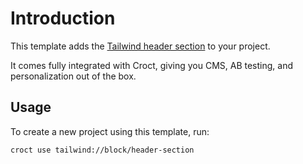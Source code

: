 # Introduction

This template adds the [Tailwind header section](https://tailwindcss.com/plus/ui-blocks/marketing/elements/headers?utm_source=croct)
to your project.

It comes fully integrated with Croct, giving you CMS, AB testing, and personalization out of the box.

## Usage

To create a new project using this template, run:

```croct-cmd
croct use tailwind://block/header-section
```
